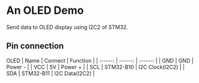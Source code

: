 # An OLED Demo

Send data to OLED display using I2C2 of STM32.

## Pin connection
OLED
| Name | Connect | Function |
| :-----: | :-----: | :-----: |
| GND | GND | Power - |
| VCC | 5V | Power + |
| SCL | STM32-B10 | I2C Clock(I2C2) |
| SDA | STM32-B11 | I2C Data(I2C2) |

